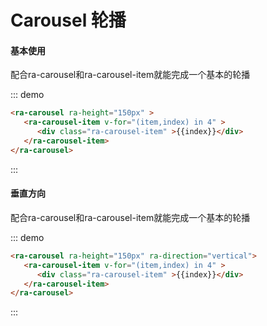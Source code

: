 # Carousel 轮播

#### 基本使用

配合ra-carousel和ra-carousel-item就能完成一个基本的轮播

::: demo

```html
<ra-carousel ra-height="150px" >
   <ra-carousel-item v-for="(item,index) in 4" >
      <div class="ra-carousel-item" >{{index}}</div>
   </ra-carousel-item>
</ra-carousel>
```

:::

#### 垂直方向

配合ra-carousel和ra-carousel-item就能完成一个基本的轮播

::: demo

```html
<ra-carousel ra-height="150px" ra-direction="vertical">
   <ra-carousel-item v-for="(item,index) in 4" >
      <div class="ra-carousel-item" >{{index}}</div>
   </ra-carousel-item>
</ra-carousel>
```

:::